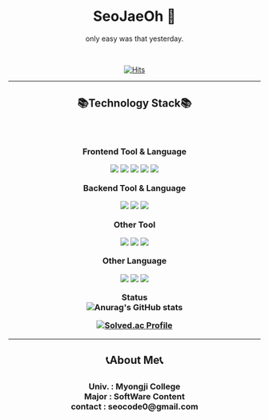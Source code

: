 <div align="center">
<!-- 이름 -->
<h1> SeoJaeOh 👋 </h1>

<!-- 신조와 힛 뱃지 -->
  only easy was that yesterday.

<div align="center">
<br>

  [![Hits](https://hits.seeyoufarm.com/api/count/incr/badge.svg?url=https%3A%2F%2Fgithub.com%2Fseojaeohcode&count_bg=%2379C83D&title_bg=%23555555&icon=github.svg&icon_color=%23E7E7E7&title=hits&edge_flat=false)](https://hits.seeyoufarm.com)

<hr>
<!-- 기술스택 -->
<h2>📚Technology Stack📚<h2>
<h3>
<br>

Frontend Tool & Language<br>
<!-- 뷰 -->
<img src="https://img.shields.io/badge/Vue.js-4FC08D?style=flat-square&logo=Vue.js&logoColor=white">
<!-- 리액트 -->
<img src="https://img.shields.io/badge/React-61DAFB?style=flat-square&logo=React&logoColor=white">
<!-- 자바스크립트 -->
<img src="https://img.shields.io/badge/JavaScript-F7DF1E?style=flat-square&logo=JavaScript&logoColor=black">
<!-- html -->
<img src="https://img.shields.io/badge/HTML5-E34F26?style=flat-square&logo=HTML5&logoColor=white">
<!-- css -->
<img src="https://img.shields.io/badge/CSS3-1572B6?style=flat-square&logo=CSS3&logoColor=white">

<br>

Backend Tool & Language<br>
<!-- 장고 -->
<img src="https://img.shields.io/badge/Django-092E20?style=flat-square&logo=Django&logoColor=white">
<!-- 노드js -->
<img src="https://img.shields.io/badge/Node.js-339933?style=flat-square&logo=Node.js&logoColor=white">
<!-- 파이썬 -->
<img src="https://img.shields.io/badge/Python-3776AB?style=flat-square&logo=Python&logoColor=yellow">

<br>

Other Tool<br>
<!-- 유니티 -->
<img src="https://img.shields.io/badge/Unity-FFFFFF?style=flat-square&logo=Unity&logoColor=black">
<!-- 안드로이드 -->
<img src="https://img.shields.io/badge/AndroidStudio-3DDC84?style=flat-square&logo=AndroidStudio&logoColor=white">
<!-- 3D맥스 -->
<img src="https://img.shields.io/badge/3DSMAX-0696D7?style=flat-square&logo=Autodesk&logoColor=white">

<br>

Other Language<br>
<!-- C# -->
<img src="https://img.shields.io/badge/CSharp-239120?style=flat-square&logo=CSharp&logoColor=white">
<!-- Java -->
<img src="https://img.shields.io/badge/Java-007396?style=flat-square&logo=Java&logoColor=black">
<!-- MySql -->
<img src="https://img.shields.io/badge/MySQL-4479A1?style=flat-square&logo=MySQL&logoColor=black">

<!-- 백준,릿코드,코드워즈 깃허브스탯 -->
<br>

Status<br>
![Anurag's GitHub stats](https://github-readme-stats.vercel.app/api?username=seojaeoh&show_icons=true&theme=radical)

[![Solved.ac Profile](http://mazassumnida.wtf/api/v2/generate_badge?boj=seojaeoh)](https://solved.ac/profile/seojaeoh)
</h3>

<hr>
<!-- 어바웃 미 -->
<h2>📞About Me📞<h2>
<h3>
Univ. : Myongji College
<br>
Major : SoftWare Content
<br>
contact : seocode0@gmail.com
</h3>

</div>
</div>